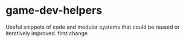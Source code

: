 # game-dev-helpers
Useful snippets of code and modular systems that could be reused or iteratively improved. 
first change

